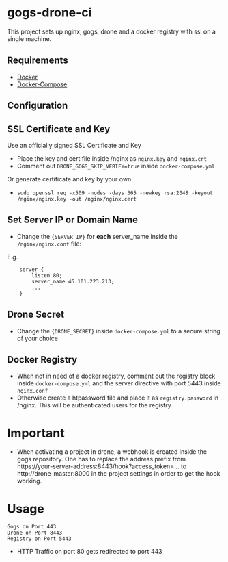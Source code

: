 # gogs-drone-ci

This project sets up nginx, gogs, drone and a docker registry with ssl on a single machine.

## Requirements

* [Docker](https://docs.docker.com/engine/installation/linux/)
* [Docker-Compose](https://docs.docker.com/compose/install/)

## Configuration

## SSL Certificate and Key

Use an officially signed SSL Certificate and Key
* Place the key and cert file inside /nginx as `nginx.key` and `nginx.crt`
* Comment out `DRONE_GOGS_SKIP_VERIFY=true` inside `docker-compose.yml`

Or generate certificate and key by your own:
* `sudo openssl req -x509 -nodes -days 365 -newkey rsa:2048 -keyout /nginx/nginx.key -out /nginx/nginx.cert`

## Set Server IP or Domain Name
* Change the `{SERVER_IP}` for **each** server_name inside the `/nginx/nginx.conf` file:

E.g. 
```
    server {
        listen 80;
        server_name 46.101.223.213;
        ...
    }
```

## Drone Secret

* Change the `{DRONE_SECRET}` inside `docker-compose.yml` to a secure string of your choice

## Docker Registry

* When not in need of a docker registry, comment out the registry block inside `docker-compose.yml` and the server directive with port 5443 inside `nginx.conf`
* Otherwise create a htpassword file and place it as `registry.password` in /nginx. This will be authenticated users for the registry

# Important

* When activating a project in drone, a webhook is created inside the gogs repository. One has to replace the address prefix from https://your-server-address:8443/hook?access_token=... to http://drone-master:8000 in the project settings in order to get the hook working.


# Usage
```
Gogs on Port 443
Drone on Port 8443
Registry on Port 5443
```
* HTTP Traffic on port 80 gets redirected to port 443
